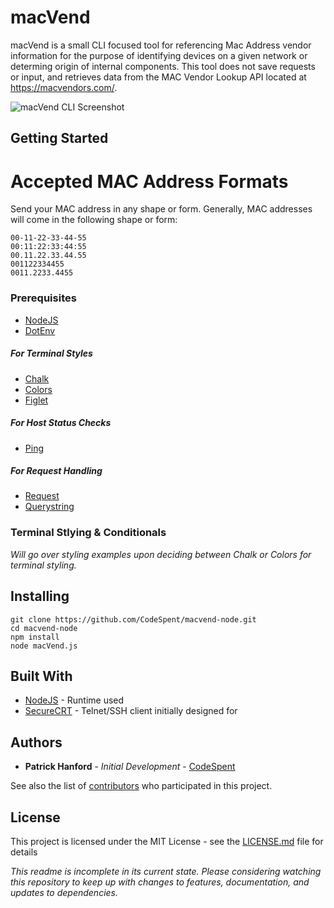 # macVend

macVend is a small CLI focused tool for referencing Mac Address vendor information for the purpose of identifying devices on a given network or determing origin of internal components. This tool does not save requests or input, and retrieves data from the MAC Vendor Lookup API located at https://macvendors.com/.

![macVend CLI Screenshot](https://i.imgur.com/6XwW5vg.png)

## Getting Started

# Accepted MAC Address Formats

Send your MAC address in any shape or form. Generally, MAC addresses will come in the following shape or form:

    00-11-22-33-44-55
    00:11:22:33:44:55
    00.11.22.33.44.55
    001122334455
    0011.2233.4455


### Prerequisites

* [NodeJS](https://nodejs.org/en/download/)
* [DotEnv](https://www.npmjs.com/package/dotenv)

##### For Terminal Styles
* [Chalk](https://www.npmjs.com/package/chalk)
* [Colors](https://www.npmjs.com/package/colors)
* [Figlet](https://www.npmjs.com/package/figlet)

##### For Host Status Checks
* [Ping](https://www.npmjs.com/package/ping)

##### For Request Handling
* [Request](https://www.npmjs.com/package/request)
* [Querystring](https://www.npmjs.com/package/querystring)

### Terminal Stlying & Conditionals
*Will go over styling examples upon deciding between Chalk or Colors for terminal styling.*

## Installing
```
git clone https://github.com/CodeSpent/macvend-node.git
cd macvend-node
npm install
node macVend.js
```

## Built With

* [NodeJS](https://nodejs.org/en/) - Runtime used
* [SecureCRT](https://www.vandyke.com/products/securecrt/) - Telnet/SSH client initially designed for


## Authors

* **Patrick Hanford** - *Initial Development* - [CodeSpent](https://github.com/CodeSpent)

See also the list of [contributors](https://github.com/your/project/contributors) who participated in this project.

## License

This project is licensed under the MIT License - see the [LICENSE.md](LICENSE.md) file for details

*This readme is incomplete in its current state. Please considering watching this repository to keep up with changes to features, documentation, and updates to dependencies.*

